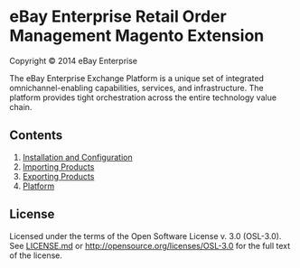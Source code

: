 # eBay Enterprise Retail Order Management Magento Extension

Copyright © 2014 eBay Enterprise

The eBay Enterprise Exchange Platform is a unique set of integrated omnichannel-enabling capabilities, services, and infrastructure. The platform provides tight orchestration across the entire technology value chain.

## Contents

1. [Installation and Configuration](docs/INSTALL.md)
1. [Importing Products](docs/PRODUCT_IMPORT.md)
1. [Exporting Products](docs/PRODUCT_EXPORT.md)
1. [Platform](docs/EXCHANGE_PLATFORM.md)

## License

Licensed under the terms of the Open Software License v. 3.0 (OSL-3.0). See [LICENSE.md](LICENSE.md) or http://opensource.org/licenses/OSL-3.0 for the full text of the license.
